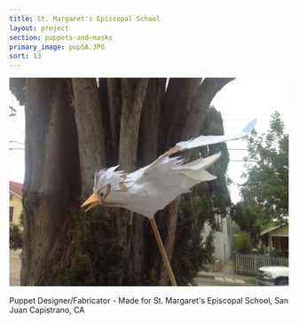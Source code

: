 ```yaml
---
title: St. Margaret's Episcopal School
layout: project
section: puppets-and-masks
primary_image: pup5A.JPG
sort: 13
---
```


![St. Margaret's Episcopal School](/img/puppets-and-masks/pup5B.JPG)

Puppet Designer/Fabricator - Made for St. Margaret's Episcopal School, San Juan Capistrano, CA
